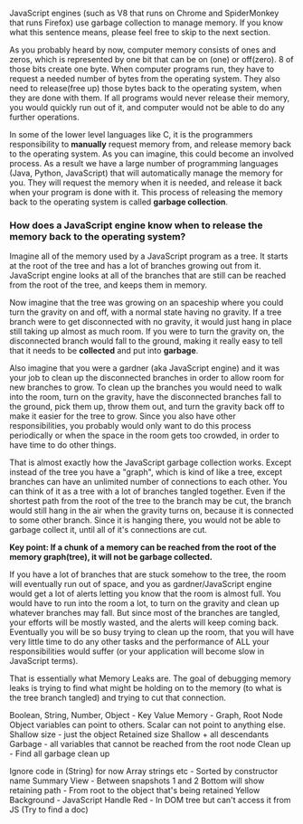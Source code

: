 JavaScript engines (such as V8 that runs on Chrome and SpiderMonkey that runs Firefox) use garbage collection to manage memory. If you know what this sentence means, please feel free to skip to the next section.

As you probably heard by now, computer memory consists of ones and zeros, which is represented by one bit that can be on (one) or off(zero). 8 of those bits create one byte. When computer programs run, they have to request a needed number of bytes from the operating system. They also need to release(free up) those bytes back to the operating system, when they are done with them. If all programs would never release their memory, you would quickly run out of it, and computer would not be able to do any further operations.

In some of the lower level languages like C, it is the programmers responsibility to **manually** request memory from, and release memory back to the operating system. As you can imagine, this could become an involved process. As a result we have a large number of programming languages (Java, Python, JavaScript) that will automatically manage the memory for you. They will request the memory when it is needed, and release it back when your program is done with it. This process of releasing the memory back to the operating system is called **garbage collection**.

### How does a JavaScript engine know when to release the memory back to the operating system?

Imagine all of the memory used by a JavaScript program as a tree. It starts at the root of the tree and has a lot of branches growing out from it. JavaScript engine looks at all of the branches that are still can be reached from the root of the tree, and keeps them in memory.

Now imagine that the tree was growing on an spaceship where you could turn the gravity on and off, with a normal state having no gravity. If a tree branch were to get disconnected with no gravity, it would just hang in place still taking up almost as much room. If you were to turn the gravity on, the disconnected branch would fall to the ground, making it really easy to tell that it needs to be **collected** and put into **garbage**.

Also imagine that you were a gardner (aka JavaScript engine) and it was your job to clean up the disconnected branches in order to allow room for new branches to grow. To clean up the branches you would need to walk into the room, turn on the gravity, have the disconnected branches fall to the ground, pick them up, throw them out, and turn the gravity back off to make it easier for the tree to grow. Since you also have other responsibilities, you probably would only want to do this process periodically or when the space in the room gets too crowded, in order to have time to do other things.

That is almost exactly how the JavaScript garbage collection works. Except instead of the tree you have a "graph", which is kind of like a tree, except branches can have an unlimited number of connections to each other. You can think of it as a tree with a lot of branches tangled together. Even if the shortest path from the root of the tree to the branch may be cut, the branch would still hang in the air when the gravity turns on,  because it is connected to some other branch. Since it is hanging there, you would not be able to garbage collect it, until all of it's connections are cut.

**Key point: If a chunk of a memory can be reached from the root of the memory graph(tree), it will not be garbage collected.**

If you have a lot of branches that are stuck somehow to the tree, the room will eventually run out of space, and you as gardner/JavaScript engine would get a lot of alerts letting you know that the room is almost full. You would have to run into the room a lot, to turn on the gravity and clean up whatever branches may fall. But since most of the branches are tangled, your efforts will be mostly wasted, and the alerts will keep coming back. Eventually you will be so busy trying to clean up the room, that you will have very little time to do any other tasks and the performance of ALL your responsibilities would suffer (or your application will become slow in JavaScript terms).

That is essentially what Memory Leaks are. The goal of debugging memory leaks is trying to find what might be holding on to the memory (to what is the tree branch tangled) and trying to cut that connection.


Boolean, String, Number, Object - Key Value
Memory - Graph, Root Node
Object variables can point to others. Scalar can not point to anything else.
Shallow size - just the object
Retained size Shallow + all descendants
Garbage - all variables that cannot be reached from the root node
Clean up - Find all garbage clean up

Ignore code in (String) for now Array strings etc - Sorted by constructor name
Summary View - Between snapshots 1 and 2
Bottom will show retaining path - From root to the object that's being retained
Yellow Background - JavaScript Handle
Red - In DOM tree but can't access it from JS (Try to find a doc)
